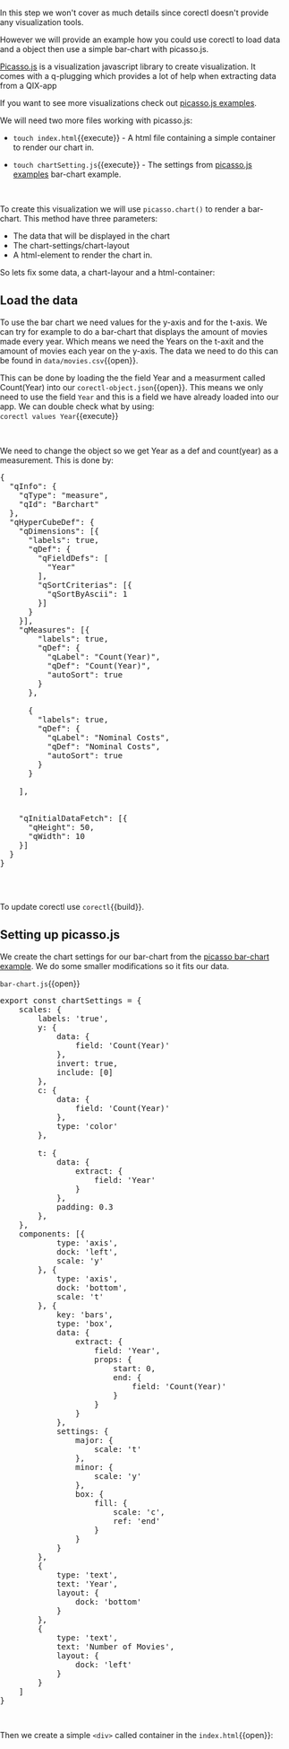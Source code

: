 
In this step we won't cover as much details since corectl doesn't provide any visualization tools.
<br>

However we will provide an example how you could use corectl to load data and a object then use a simple bar-chart with picasso.js. 
<br>

[Picasso.js](https://picassojs.com/) is a visualization javascript library to create visualization. It comes with a q-plugging which provides a lot of help when extracting data from a QIX-app
<br>

If you want to see more visualizations check out [picasso.js examples](https://picassojs.com/examples.html).


We will need two more files working with picasso.js:


* `touch index.html`{{execute}} - A html file containing a simple container to render our chart in. 

* `touch chartSetting.js`{{execute}} - The settings from [picasso.js examples](https://picassojs.com/examples.html) bar-chart example.
<br>



To create this visualization we will use `picasso.chart()` to render a bar-chart. This method have three parameters:
* The data that will be displayed in the chart
* The chart-settings/chart-layout
* A html-element to render the chart in.  

So lets fix some data, a chart-layour and a html-container:

## Load the data

To use the bar chart we need values for the y-axis and for the t-axis. We can try for example to do a bar-chart that displays the amount of movies made every year. Which means we need the Years on the t-axit and the amount of movies each year on the y-axis. The data we need to do this can be found in `data/movies.csv`{{open}}.
<br>

This can be done by loading the the field Year and a measurment called Count(Year) into our `corectl-object.json`{{open}}. This means we only need to use the field `Year` and this is a field we have already loaded into our app. We can double check what by using:
<br>
`corectl values Year`{{execute}}

<br>

We need to change the object so we get Year as a def and count(year) as a measurement. This is done by: 

<pre class="file" data-filename="corectl-object.json" data-target="replace">
{
  "qInfo": {
    "qType": "measure",
    "qId": "Barchart"
  },
  "qHyperCubeDef": {
    "qDimensions": [{
      "labels": true,
      "qDef": {
        "qFieldDefs": [
          "Year"
        ],
        "qSortCriterias": [{
          "qSortByAscii": 1
        }]
      }
    }],
    "qMeasures": [{
        "labels": true,
        "qDef": {
          "qLabel": "Count(Year)",
          "qDef": "Count(Year)",
          "autoSort": true
        }
      },

      {
        "labels": true,
        "qDef": {
          "qLabel": "Nominal Costs",
          "qDef": "Nominal Costs",
          "autoSort": true
        }
      }

    ],


    "qInitialDataFetch": [{
      "qHeight": 50,
      "qWidth": 10
    }]
  }
}

</pre>

<br>

To update corectl use `corectl`{{build}}.

## Setting up picasso.js

We create the chart settings for our bar-chart from the [picasso bar-chart example](https://observablehq.com/@miralemd/picasso-js-bar-chart). We do some smaller modifications so it fits our data. 
<br>

`bar-chart.js`{{open}}

<pre class="file" data-filename="bar-chart.js" data-target="replace">
export const chartSettings = {
    scales: {
        labels: 'true',
        y: {
            data: {
                field: 'Count(Year)'
            },
            invert: true,
            include: [0]
        },
        c: {
            data: {
                field: 'Count(Year)'
            },
            type: 'color'
        },

        t: {
            data: {
                extract: {
                    field: 'Year'
                }
            },
            padding: 0.3
        },
    },
    components: [{
            type: 'axis',
            dock: 'left',
            scale: 'y'
        }, {
            type: 'axis',
            dock: 'bottom',
            scale: 't'
        }, {
            key: 'bars',
            type: 'box',
            data: {
                extract: {
                    field: 'Year',
                    props: {
                        start: 0,
                        end: {
                            field: 'Count(Year)'
                        }
                    }
                }
            },
            settings: {
                major: {
                    scale: 't'
                },
                minor: {
                    scale: 'y'
                },
                box: {
                    fill: {
                        scale: 'c',
                        ref: 'end'
                    }
                }
            }
        },
        {
            type: 'text',
            text: 'Year',
            layout: {
                dock: 'bottom'
            }
        },
        {
            type: 'text',
            text: 'Number of Movies',
            layout: {
                dock: 'left'
            }
        }
    ]
}
</pre>

<br>

Then we create a simple `<div>` called container in the `index.html`{{open}}:


<pre class="file" data-filename="index.html" data-target="replace">

<!DOCTYPE html>
<html>
  <head>
    <title>My picasso.js page</title>
 
    <style>
    html, body {
      margin: 0;
      padding: 0;
      height: 100%;
    }
    #container {
      height: 100%;
      position: relative;
    }
    </style>
  </head>
  <body>
    <div id="container">
    </div>
    <script src="app.js">
    </script>
  </body>
</html>
</pre>

<br>

## Put everything together

We put this toghter in the `app.js`{{open}} first we connect to QIX and load the the as in previous examples. Then we us `picasso.chart()` to render our bar-chart we created in `bar-chart.js`{{open}}.



<pre class="file" data-filename="app.js" data-target="replace">
const enigma = require('enigma.js');
import picasso from 'picasso.js';
import 'babel-polyfill';
import picassoQ from 'picasso-plugin-q';
const schema = require('enigma.js/schemas/3.2.json');
import {
    chartSettings
} from './bar-chart.js';

(async () => {
    try {

        console.log('Creating session app on engine.');
        const session = enigma.create({
            schema,
            url: 'ws://localhost:19076/app/',
            createSocket: url => new WebSocket(url),
        });
        const qix = await session.open();
        const app = await qix.openDoc('myapp');
        const object = await app.getObject('Barchart');
        const layout = await object.getLayout();

        await picassoPaint(chartSettings, layout)

    } catch (err) {
        console.log('Whoops! An error occurred.', err);
        process.exit(1);
    }
})();



function picassoPaint(settings, layout) {

    picasso.use(picassoQ);

    picasso.chart({
        element: document.querySelector('#container'), // This is the element to render the chart in
        data: [{
            type: 'q',
            key: 'qHyperCube',
            data: layout.qHyperCube,
        }],
        settings,
    });

}
</pre>

<br>

Use `npm run bar-chart` to create the exampled and follow the [link](https://[[HOST_SUBDOMAIN]]-8080-[[KATACODA_HOST]].environments.katacoda.com/) to view the bar chart.

<br>

**Note** We used the npm web-pack plugin to bundle the project you can view it here `cat ./../webpack.config.js`

